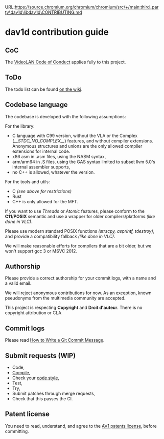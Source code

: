 URL:https://source.chromium.org/chromium/chromium/src/+/main:third_party\dav1d\libdav1d\CONTRIBUTING.md
# dav1d contribution guide

## CoC
The [VideoLAN Code of Conduct](https://wiki.videolan.org/CoC) applies fully to this project.

## ToDo

The todo list can be found [on the wiki](https://code.videolan.org/videolan/dav1d/wikis/task-list).

## Codebase language

The codebase is developed with the following assumptions:

For the library:
- C language with C99 version, without the VLA or the Complex (*\_\_STDC_NO_COMPLEX__*) features, and without compiler extensions. Anonymous structures and unions are the only allowed compiler extensions for internal code.
- x86 asm in .asm files, using the NASM syntax,
- arm/arm64 in .S files, using the GAS syntax limited to subset llvm 5.0's internal assembler supports,
- no C++ is allowed, whatever the version.

For the tools and utils:
- C *(see above for restrictions)*
- Rust
- C++ is only allowed for the MFT.

If you want to use *Threads* or *Atomic* features, please conform to the **C11**/**POSIX** semantic and use a wrapper for older compilers/platforms *(like done in VLC)*.

Please use modern standard POSIX functions *(strscpy, asprintf, tdestroy)*, and provide a compatibility fallback *(like done in VLC)*.

We will make reasonable efforts for compilers that are a bit older, but we won't support gcc 3 or MSVC 2012.

## Authorship

Please provide a correct authorship for your commit logs, with a name and a valid email.

We will reject anonymous contributions for now. As an exception, known pseudonyms from the multimedia community are accepted.

This project is respecting **Copyright** and **Droit d'auteur**. There is no copyright attribution or CLA.

## Commit logs

Please read [How to Write a Git Commit Message](https://chris.beams.io/posts/git-commit/).

## Submit requests (WIP)

- Code,
- [Compile](https://xkcd.com/303/),
- Check your [code style](https://code.videolan.org/videolan/dav1d/wikis/Coding-style),
- Test,
- Try,
- Submit patches through merge requests,
- Check that this passes the CI.

## Patent license

You need to read, understand, and agree to the [AV1 patents license](doc/PATENTS), before committing.


